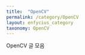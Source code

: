 ```yaml
---
title:  "OpenCV"
permalink: /category/OpenCV
layout: enfycius_category
taxonomy: OpenCV
---
```


OpenCV 글 모음